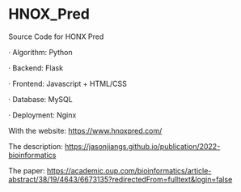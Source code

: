 # HNOX_Pred
Source Code for HONX Pred

· Algorithm: Python

· Backend: Flask

· Frontend: Javascript + HTML/CSS

· Database: MySQL

· Deployment: Nginx

With the website:
https://www.hnoxpred.com/

The description:
https://jasonjiangs.github.io/publication/2022-bioinformatics

The paper:
https://academic.oup.com/bioinformatics/article-abstract/38/19/4643/6673135?redirectedFrom=fulltext&login=false
